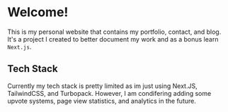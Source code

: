 # Welcome!

This is my personal website that contains my portfolio, contact, and blog. It's a project I created to better document my work and as a bonus learn `Next.js`.  

## Tech Stack
Currently my tech stack is pretty limited as im just using Next.JS, TailwindCSS, and Turbopack. However, I am condifering adding some upvote systems, page view statistics, and analytics in the future.